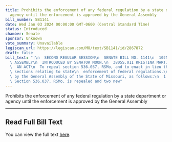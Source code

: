 ```yaml
---
title: Prohibits the enforcement of any federal regulation by a state department or
  agency until the enforcement is approved by the General Assembly
bill_number: SB1141
date: Wed Jan 03 2024 00:00:00 GMT-0600 (Central Standard Time)
status: Introduced
chamber: Senate
sponsor: Unknown
vote_summary: Unavailable
legiscan_url: https://legiscan.com/MO/text/SB1141/id/2867872
draft: false
bill_text: "|\n  SECOND REGULAR SESSION\n  SENATE BILL NO. 1141\n  102ND GENERA L\
  \ ASSEMBLY\n  INTRODUCED BY SENATOR MOON.\n  3805S.01I KRISTINA MARTIN, Secretary\n\
  \  AN ACT\n  To repeal section 536.037, RSMo, and to enact in lieu thereof two new\
  \ sections relating to state\n  enforcement of federal regulations.\n  Be it enacted\
  \ by the General Assembly of the State of Missouri, as follows:\n  1 Section A.\
  \ Section 536.037, RSMo, is repealed and two new"
---
```

Prohibits the enforcement of any federal regulation by a state department or agency until the enforcement is approved by the General Assembly

---

## Read Full Bill Text

You can view the full text [here](https://legiscan.com/MO/text/SB1141/id/2867872).
